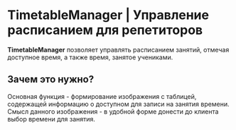# TimetableManager | Управление расписанием для репетиторов

**TimetableManager** позволяет управлять расписанием занятий, отмечая доступное время, а также время, занятое учениками.

## Зачем это нужно?

Основная функция - формирование изображения с таблицей, содержащей информацию о доступном для записи на занятия времени.
Смысл данного изображения - в удобной форме донести до клиента выбор времени для занятия.